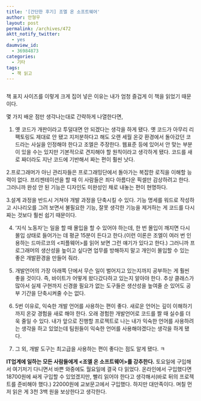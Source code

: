 ```yaml
---
title: '[간단한 후기] 조엘 온 소프트웨어'
author: 안형우
layout: post
permalink: /archives/472
aktt_notify_twitter:
  - yes
daumview_id:
  - 36984873
categories:
  - 기타
tags:
  - 책 읽고
---
```

<p style="text-align: center;">
  <img class="aligncenter" src="https://mytory.net/uploads/legacy/joel-on-software-cover.jpg" alt="" />
</p>

책 표지 사이즈를 이렇게 크게 집어 넣은 이유는 내가 엄청 즐겁게 이 책을 읽었기 때문이다.

몇 가지 배운 점만 생각나는대로 간략하게 나열한다면,

1. 옛 코드가 개판이라고 투덜대면 안 되겠다는 생각을 하게 됐다. 옛 코드가 아무리 리팩토링도 제대로 안 됐고 지저분하다고 해도 오랜 세월 온갖 환경에서 돌아갔던 코드라는 사실을 인정해야 한다고 조엘은 주장한다. 웹표준 등에 있어서 안 맞는 부분이 있을 수는 있지만 기본적으로 견지해야 할 원칙이라고 생각하게 됐다. 코드를 새로 짜더라도 지난 코드에 기반해서 짜는 편이 훨씬 낫다.

2.프로그래머가 아닌 관리자들은 프로그래밍단에서 돌아가는 복잡한 로직을 이해할 능력이 없다. 프리젠테이션을 할 때 이 사람들은 죄다 아름다운 픽셀만 감상하려고 한다. 그러니까 완성 안 된 기능은 디자인도 미완성인 채로 내놓는 편이 현명하다.

3.설계 과정을 반드시 거쳐야 개발 과정을 단축시킬 수 있다. 기능 명세를 워드로 작성하고 시나리오를 그려 보면서 불필요한 기능, 잘못 생각한 기능을 제거하는 게 코드를 다시 짜는 것보다 훨씬 쉽기 때문이다.

4. &#8216;지식 노동자&#8217;는 일을 할 때 몰입을 할 수 있어야 하는데, 한 번 몰입이 깨지면 다시 몰입 상태로 들어가는 데 평균 15분이 든다고 한다.(이런 이론은 조엘이 여러 번 인용하는 드마르코의 <피플웨어>를 읽어 보면 그런 얘기가 있다고 한다.) 그러니까 프로그래머의 생산성을 높이고 싶다면 업무를 방해하지 말고 개인이 몰입할 수 있는 좋은 개발환경을 만들어 줘라.

5. 개발언어의 가장 아래쪽 단에서 무슨 일이 벌어지고 있는지까지 공부하는 게 훨씬 좋을 것이다. 즉, 바이트가 어떻게 왔다갔다하고 있는지 알아야 한다. 추상 클래스가 많아서 실제 구현까지 신경쓸 필요가 없는 도구들은 생산성을 높여줄 순 있어도 공부 기간을 단축시켜줄 수는 없다.

6. 5번 이유로, 익숙한 개발 언어를 사용하는 편이 좋다. 새로운 언어는 깊이 이해하기까지 온갖 경험을 새로 해야 한다. 오래 경험한 개발언어로 코드를 짤 때 실수를 더욱 줄일 수 있다. 내가 앞으로 진행할 프로젝트로 나는 내가 익숙한 언어를 사용하려는 생각을 하고 있었는데 팀원들이 익숙한 언어를 사용해야겠다는 생각을 하게 됐다.

7. 그 외, 개발 도구는 최고급을 사용하는 편이 좋다는 점도 알게 됐다. ㅋ

**IT업계에 일하는 모든 사람들에게 <조엘 온 소프트웨어>를 강추한다.** 토요일에 구입해서 여기저기 다니면서 바쁜 와중에도 월요일에 결국 다 읽었다. 온라인에서 구입했다면 18700원에 싸게 구입할 수 있었겠지만, 빨리 읽어야 한다고 생각해서(바로 뒤의 프로젝트를 준비해야 했다.) 22000원에 교보문고에서 구입했다. 하지만 대만족이다. 며칠 먼저 읽은 게 3천 3백 원을 보상한다고 생각한다.